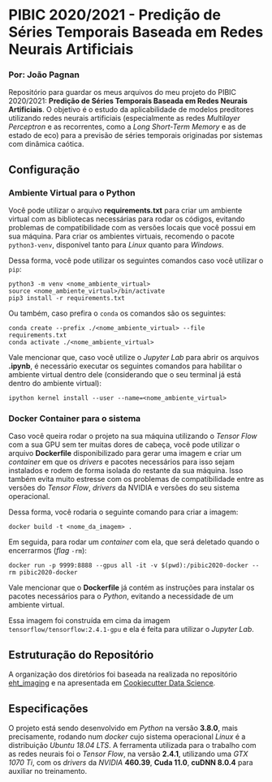 # PIBIC 2020/2021 - Predição de Séries Temporais Baseada em Redes Neurais Artificiais
### Por: João Pagnan

Repositório para guardar os meus arquivos do meu projeto do PIBIC 2020/2021: **Predição de Séries Temporais Baseada em Redes Neurais Artificiais**. O objetivo é o estudo da aplicabilidade de modelos preditores utilizando redes neurais artificiais (especialmente as redes *Multilayer Perceptron* e as recorrentes, como a *Long Short-Term Memory* e as de estado de eco) para a previsão de séries temporais originadas por sistemas com dinâmica caótica.

## Configuração

### Ambiente Virtual para o Python
Você pode utilizar o arquivo **requirements.txt** para criar um ambiente virtual com as bibliotecas necessárias para rodar os códigos, evitando problemas de compatibilidade com as versões locais que você possui em sua máquina. Para criar os ambientes virtuais, recomendo o pacote `python3-venv`, disponível tanto para *Linux* quanto para *Windows*.

Dessa forma, você pode utilizar os seguintes comandos caso você utilizar o `pip`:
```
python3 -m venv <nome_ambiente_virtual> 
source <nome_ambiente_virtual>/bin/activate 
pip3 install -r requirements.txt 
```

Ou também, caso prefira o `conda` os comandos são os seguintes:
```
conda create --prefix ./<nome_ambiente_virtual> --file requirements.txt 
conda activate ./<nome_ambiente_virtual>
```

Vale mencionar que, caso você utilize o *Jupyter Lab* para abrir os arquivos **.ipynb**, é necessário executar os seguintes comandos para habilitar o ambiente virtual dentro dele (considerando que o seu terminal já está dentro do ambiente virtual):
```
ipython kernel install --user --name=<nome_ambiente_virtual>
```
### Docker Container para o sistema
Caso você queira rodar o projeto na sua máquina utilizando o *Tensor Flow* com a sua GPU sem ter muitas dores de cabeça, você pode utilizar o arquivo **Dockerfile** disponibilizado para gerar uma imagem e criar um *container* em que os *drivers* e pacotes necessários para isso sejam instalados e rodem de forma isolada do restante da sua máquina. Isso também evita muito estresse com os problemas de compatibilidade entre as versões do *Tensor Flow*, *drivers* da NVIDIA e versões do seu sistema operacional.

Dessa forma, você rodaria o seguinte comando para criar a imagem:
```
docker build -t <nome_da_imagem> .
```

Em seguida, para rodar um *container* com ela, que será deletado quando o encerrarmos (*flag* `-rm`):
```
docker run -p 9999:8888 --gpus all -it -v $(pwd):/pibic2020-docker --rm pibic2020-docker
```
Vale mencionar que o **Dockerfile** já contém as instruções para instalar os pacotes necessários para o *Python*, evitando a necessidade de um ambiente virtual.

Essa imagem foi construída em cima da imagem `tensorflow/tensorflow:2.4.1-gpu` e ela é feita para utilizar o *Jupyter Lab*.

## Estruturação do Repositório
A organização dos diretórios foi baseada na realizada no repositório [eht_imaging](https://github.com/achael/eht-imaging) e na apresentada em [Cookiecutter Data Science](http://drivendata.github.io/cookiecutter-data-science/). 

## Especificações
O projeto está sendo desenvolvido em *Python* na versão **3.8.0**, mais precisamente, rodando num *docker*  cujo sistema operacional *Linux* é a distribuição *Ubuntu 18.04 LTS*. A ferramenta utilizada para o trabalho com as redes neurais foi o *Tensor Flow*, na versão **2.4.1**, utilizando uma *GTX 1070 Ti*, com os *drivers* da *NVIDIA* **460.39**, **Cuda 11.0**, **cuDNN 8.0.4** para auxiliar no treinamento.
